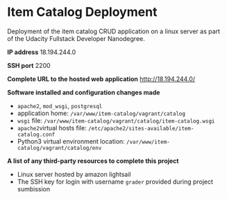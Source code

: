 # Item Catalog Deployment
Deployment of the item catalog CRUD application on a linux server as part of the Udacity Fullstack Developer Nanodegree.

**IP address**
18.194.244.0

**SSH port**
2200

**Complete URL to the hosted web application**
http://18.194.244.0/

**Software installed and configuration changes made**
- `apache2`, `mod_wsgi`, `postgresql`
- application home: `/var/www/item-catalog/vagrant/catalog`
- `wsgi` file: `/var/www/item-catalog/vagrant/catalog/item-catalog.wsgi`
- `apache2`virtual hosts file: `/etc/apache2/sites-available/item-catalog.conf`
- Python3 virtual environment location: `/var/www/item-catalog/vagrant/catalog/env`

**A list of any third-party resources to complete this project**
- Linux server hosted by amazon lightsail
- The SSH key for login with username `grader` provided during project sumbission

